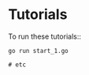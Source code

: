 

Tutorials
=======================================

To run these tutorials::
	

	go run start_1.go

	# etc